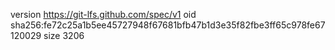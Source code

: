 version https://git-lfs.github.com/spec/v1
oid sha256:fe72c25a1b5ee45727948f67681bfb47b1d3e35f82fbe3ff65c978fe67120029
size 3206
